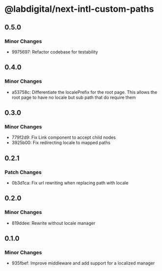 # @labdigital/next-intl-custom-paths

## 0.5.0

### Minor Changes

- 9975697: Refactor codebase for testability

## 0.4.0

### Minor Changes

- a53758c: Differentiate the localePrefix for the root page. This allows the root page to have no locale but sub path that do require them

## 0.3.0

### Minor Changes

- 779f2d9: Fix Link component to accept child nodes
- 3925b00: Fix redirecting locale to mapped paths

## 0.2.1

### Patch Changes

- 0b3d1ca: Fix url rewriting when replacing path with locale

## 0.2.0

### Minor Changes

- 819ddee: Rewrite without locale manager

## 0.1.0

### Minor Changes

- 935fbef: Improve middleware and add support for a localized manager
